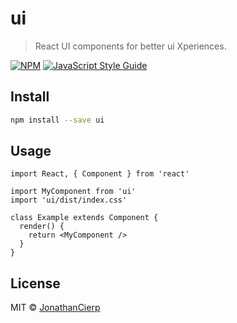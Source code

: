 # ui

> React UI components for better ui Xperiences.

[![NPM](https://img.shields.io/npm/v/ui.svg)](https://www.npmjs.com/package/ui) [![JavaScript Style Guide](https://img.shields.io/badge/code_style-standard-brightgreen.svg)](https://standardjs.com)

## Install

```bash
npm install --save ui
```

## Usage

```tsx
import React, { Component } from 'react'

import MyComponent from 'ui'
import 'ui/dist/index.css'

class Example extends Component {
  render() {
    return <MyComponent />
  }
}
```

## License

MIT © [JonathanCierp](https://github.com/JonathanCierp)
